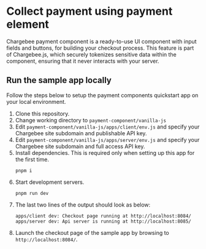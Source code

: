 # Collect payment using payment element

Chargebee payment component is a ready-to-use UI component with input fields and buttons, for building your checkout process. This feature is part of Chargebee.js, which securely tokenizes sensitive data within the component, ensuring that it never interacts with your server.

## Run the sample app locally

Follow the steps below to setup the payment components quickstart app on your local environment.

1. Clone this repository.
2. Change working directory to `payment-component/vanilla-js`
3. Edit `payment-component/vanilla-js/apps/client/env.js` and specify your Chargebee site subdomain and publishable API key.
4. Edit `payment-component/vanilla-js/apps/server/env.js` and specify your Chargebee site subdomain and full access API key.
3. Install dependencies. This is required only when setting up this app for the first time.
   ```shell
   pnpm i
   ```
4. Start development servers.
    ```shell
   pnpm run dev
   ```
5. The last two lines of the output should look as below:
    ```shell
    apps/client dev: Checkout page running at http://localhost:8084/
    apps/server dev: Api server is running at http://localhost:8085/
    ```
6. Launch the checkout page of the sample app by browsing to `http://localhost:8084/`.



